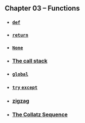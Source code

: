 ## Chapter 03 – Functions
- ### [`def`](practice03_01.py)
- ### [`return`](practice03_02.py)
- ### [`None`](practice03_03.py)
- ### [The call stack](practice03_04.py)
- ### [`global`](practice03_05.py)
- ### [`try` `except`](practice03_06.py)
- ### [zigzag](practice03_07.py)
- ### [The Collatz Sequence](exercise03_01.py)
